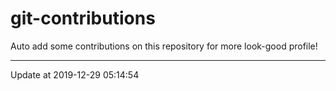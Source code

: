# git-contributions

Auto add some contributions on this repository for more look-good profile!

---

Update at 2019-12-29 05:14:54
